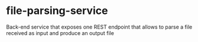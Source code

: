 # file-parsing-service
Back-end service that exposes one REST endpoint that allows to parse a file received as input and produce an output file
